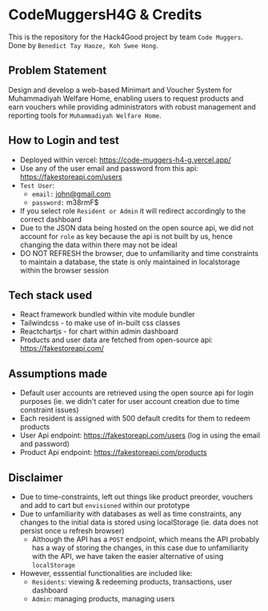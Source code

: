 # CodeMuggersH4G & Credits
This is the repository for the Hack4Good project by team `Code Muggers`.  
Done by `Benedict Tay Haoze, Koh Swee Hong`.

## Problem Statement
Design and develop a web-based Minimart and Voucher System for Muhammadiyah Welfare Home, enabling users to request products and earn vouchers while providing administrators with robust management and reporting tools for `Muhammadiyah Welfare Home`.


## How to Login and test
* Deployed within vercel: 
 https://code-muggers-h4-g.vercel.app/
* Use any of the user email and password from this api: https://fakestoreapi.com/users 
* `Test User`:  
    * `email:` john@gmail.com
    * `password:` m38rmF$
* If you select role `Resident or Admin` it will redirect accordingly to the correct dashboard
* Due to the JSON data being hosted on the open source api, we did not account for `role` as  key because the api is not built by us, hence changing the data within there may not be ideal
* DO NOT REFRESH the browser, due to unfamiliarity and time constraints to maintain a database, the state is only maintained in localstorage within the browser session

## Tech stack used
* React framework bundled within vite module bundler
* Tailwindcss - to make use of in-built css classes
* Reactchartjs - for chart within admin dashboard
* Products and user data are fetched from open-source api: https://fakestoreapi.com/

## Assumptions made
* Default user accounts are retrieved using the open source api for login purposes (ie. we didn't cater for user account creation due to time constraint issues)
* Each resident is assigned with 500 default credits for them to redeem products
* User Api endpoint: https://fakestoreapi.com/users (log in using the email and password)
* Product Api endpoint: https://fakestoreapi.com/products


## Disclaimer
* Due to time-constraints, left out things like product preorder, vouchers and add to cart but `envisioned` within our prototype 
* Due to unfamiliarity with databases as well as time constraints, any changes to the initial data is stored using localStorage (ie. data does not persist once u refresh browser)
    * Although the API has a `POST` endpoint, which means the API probably has a way of storing the changes,
    in this case due to unfamiliarity with the API, we have taken the easier alternative of using `localStorage`
* However, esssential functionalities are included like:
    *  `Residents`: viewing & redeeming products, transactions, user dashboard
    * `Admin`: managing products, managing users 
